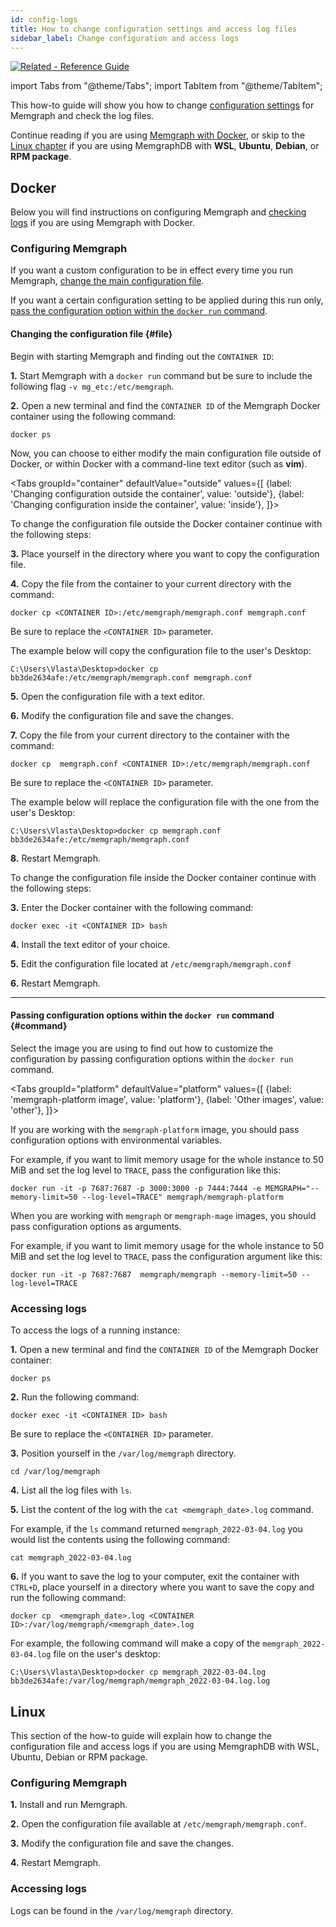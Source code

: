 ```yaml
---
id: config-logs 
title: How to change configuration settings and access log files
sidebar_label: Change configuration and access logs
---
```


[![Related - Reference Guide](https://img.shields.io/static/v1?label=Related&message=Reference%20Guide&color=yellow&style=for-the-badge)](/reference-guide/configuration.md)

import Tabs from "@theme/Tabs"; 
import TabItem from "@theme/TabItem";

This how-to guide will show you how to change [configuration settings](/reference-guide/configuration.md) for
Memgraph and check the log files.

Continue reading if you are using [Memgraph with Docker](#docker), or skip to
the [Linux chapter](#linux) if you are using MemgraphDB with **WSL**,
**Ubuntu**, **Debian**, or **RPM package**.

## Docker

Below you will find instructions on configuring Memgraph and [checking
logs](#accessing-logs) if you are using Memgraph with Docker.

### Configuring Memgraph

If you want a custom configuration to be in effect every time you run Memgraph,
[change the main configuration file](#file). 

If you want a certain configuration setting to be applied during this run only,
[pass the configuration option within the `docker run` command](#command).

#### Changing the configuration file {#file}

Begin with starting Memgraph and finding out the `CONTAINER ID`:

**1.** Start Memgraph with a `docker run` command but be sure to include the
following flag `-v mg_etc:/etc/memgraph`. 

**2.** Open a new terminal and find the `CONTAINER ID` of the Memgraph Docker
container using the following command:

```plaintext
docker ps
```

Now, you can choose to either modify the main configuration file outside of
Docker, or within Docker with a command-line text editor (such as **vim**).

<Tabs
  groupId="container"
  defaultValue="outside"
  values={[
    {label: 'Changing configuration outside the container', value: 'outside'},
    {label: 'Changing configuration inside the container', value: 'inside'},
  ]}>
    <TabItem value="outside">

To change the configuration file outside the Docker container continue with the
following steps:

**3.** Place yourself in the directory where you want to copy the configuration
file. 

**4.** Copy the file from the container to your current directory with the
command:

```plaintext
docker cp <CONTAINER ID>:/etc/memgraph/memgraph.conf memgraph.conf
```

Be sure to replace the `<CONTAINER ID>` parameter.

The example below will copy the configuration file to the user's Desktop: 

```plaintext
C:\Users\Vlasta\Desktop>docker cp bb3de2634afe:/etc/memgraph/memgraph.conf memgraph.conf
```

**5.** Open the configuration file with a text editor. 

**6.** Modify the configuration file and save the changes.

**7.** Copy the file from your current directory to the container with the
command:

```plaintext
docker cp  memgraph.conf <CONTAINER ID>:/etc/memgraph/memgraph.conf
```

Be sure to replace the `<CONTAINER ID>` parameter.

The example below will replace the configuration file with the one from the
user's Desktop: 

```plaintext
C:\Users\Vlasta\Desktop>docker cp memgraph.conf bb3de2634afe:/etc/memgraph/memgraph.conf
```

**8.** Restart Memgraph.

   </TabItem>
   <TabItem value="inside">

To change the configuration file inside the Docker container continue with the
following steps:

**3.** Enter the Docker container with the following command:

```plaintext
docker exec -it <CONTAINER ID> bash
```

**4.** Install the text editor of your choice.

**5.** Edit the configuration file located at `/etc/memgraph/memgraph.conf`

**6.** Restart Memgraph.

   </TabItem>
   </Tabs>

----

#### Passing configuration options within the `docker run` command {#command}

Select the image you are using to find out how to customize the configuration by
passing configuration options within the `docker run` command.

<Tabs
  groupId="platform"
  defaultValue="platform"
  values={[
    {label: 'memgraph-platform image', value: 'platform'},
    {label: 'Other images', value: 'other'},
  ]}>
    <TabItem value="platform">

If you are working with the `memgraph-platform` image, you should pass
configuration options with environmental variables.

For example, if you want to limit memory usage for the whole instance to 50 MiB
and set the log level to `TRACE`, pass the configuration like this:

```
docker run -it -p 7687:7687 -p 3000:3000 -p 7444:7444 -e MEMGRAPH="--memory-limit=50 --log-level=TRACE" memgraph/memgraph-platform
```

   </TabItem>
   <TabItem value="other">

When you are working with `memgraph` or `memgraph-mage` images, you should pass
configuration options as arguments.

For example, if you want to limit memory usage for the whole instance to 50 MiB
and set the log level to `TRACE`, pass the configuration argument like this:

```
docker run -it -p 7687:7687  memgraph/memgraph --memory-limit=50 --log-level=TRACE
```

   
   </TabItem>
   </Tabs>

### Accessing logs

To access the logs of a running instance:

**1.**  Open a new terminal and find the `CONTAINER ID` of the Memgraph Docker
container:

```plaintext
docker ps
```

**2.** Run the following command:

```plaintext
docker exec -it <CONTAINER ID> bash
```

Be sure to replace the `<CONTAINER ID>` parameter.

**3.** Position yourself in the `/var/log/memgraph` directory.

```plaintext
cd /var/log/memgraph
```

**4.** List all the log files with `ls`.

**5.** List the content of the log with the `cat <memgraph_date>.log` command.

For example, if the `ls` command returned `memgraph_2022-03-04.log` you would
list the contents using the following command:

```plaintext
cat memgraph_2022-03-04.log
```

**6.** If you want to save the log to your computer, exit the container with
`CTRL+D`, place yourself in a directory where you want to save the copy and run
the following command:

```plaintext
docker cp  <memgraph_date>.log <CONTAINER ID>:/var/log/memgraph/<memgraph_date>.log
```

For example, the following command will make a copy of the
`memgraph_2022-03-04.log` file on the user's desktop:

```plaintext
C:\Users\Vlasta\Desktop>docker cp memgraph_2022-03-04.log bb3de2634afe:/var/log/memgraph/memgraph_2022-03-04.log.log
```

## Linux

This section of the how-to guide will explain how to change the configuration
file and access logs if you are using MemgraphDB with WSL, Ubuntu, Debian or
RPM package.

### Configuring Memgraph

**1.** Install and run Memgraph.

**2.** Open the configuration file available at `/etc/memgraph/memgraph.conf`.

**3.** Modify the configuration file and save the changes.

**4.** Restart Memgraph.

### Accessing logs

Logs can be found in the `/var/log/memgraph` directory.

